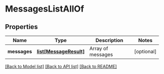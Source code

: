 # MessagesListAllOf

## Properties

Name | Type | Description | Notes
------------ | ------------- | ------------- | -------------
**messages** | [**list[MessageResult]**](MessageResult.md) | Array of messages | [optional] 

[[Back to Model list]](../README.md#documentation-for-models) [[Back to API list]](../README.md#documentation-for-api-endpoints) [[Back to README]](../README.md)


